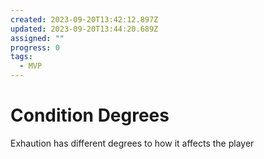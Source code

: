 ```yaml
---
created: 2023-09-20T13:42:12.897Z
updated: 2023-09-20T13:44:20.689Z
assigned: ""
progress: 0
tags:
  - MVP
---
```


# Condition Degrees

Exhaution has different degrees to how it affects the player
